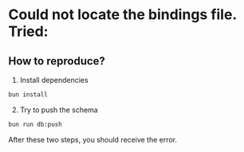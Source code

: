 # Could not locate the bindings file. Tried:

## How to reproduce?

1. Install dependencies

```cmd
bun install
```

2. Try to push the schema

```cmd
bun run db:push
```

After these two steps, you should receive the error.